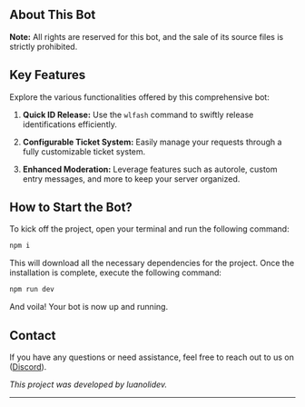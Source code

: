## About This Bot

**Note:** All rights are reserved for this bot, and the sale of its source files is strictly prohibited.

## Key Features

Explore the various functionalities offered by this comprehensive bot:

1. **Quick ID Release:** Use the `wlfash` command to swiftly release identifications efficiently.

2. **Configurable Ticket System:** Easily manage your requests through a fully customizable ticket system.

3. **Enhanced Moderation:** Leverage features such as autorole, custom entry messages, and more to keep your server organized.

## How to Start the Bot?

To kick off the project, open your terminal and run the following command:

```bash
npm i
```

This will download all the necessary dependencies for the project. Once the installation is complete, execute the following command:

```bash
npm run dev
```

And voila! Your bot is now up and running.

## Contact

If you have any questions or need assistance, feel free to reach out to us on ([Discord](https://discord.gg/zyWGZX6VU7)).

*This project was developed by luanolidev.*

---
